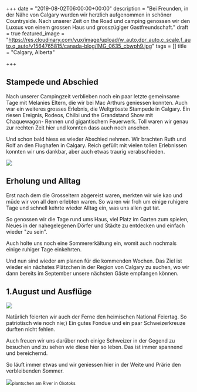 +++
date = "2019-08-02T06:00:00+00:00"
description = "Bei Freunden, in der Nähe von Calgary wurden wir herzlich aufgenommen in schöner Countryside. Nach unserer Zeit on the Road und camping genossen wir den Luxsus von einem grossen Haus und grosszügiger Gastfreundschaft."
draft = true
featured_image = "https://res.cloudinary.com/yux/image/upload/w_auto,dpr_auto,c_scale,f_auto,q_auto/v1564765815/canada-blog/IMG_0635_cbwph9.jpg"
tags = []
title = "Calgary, Alberta"

+++
## Stampede und Abschied

Nach unserer Campingzeit verblieben noch ein paar letzte gemeinsame Tage mit Melanies Eltern, die wir bei Mac Arthurs geniessen konnten. Auch war ein weiteres grosses Erlebnis, die Weltgrösste Stampede in Calgary. Ein riesen Ereignis, Rodeos, Chilbi und the Grandstand Show mit Chaquewagon- Rennen und gigantischem Feuerwerk. Toll waren wir genau zur rechten Zeit hier und konnten dass auch noch ansehen.

Und schon bald hiess es wieder Abschied nehmen. Wir brachten Ruth und Rolf an den Flughafen in Calgary. Reich gefüllt mit vielen tollen Erlebnissen konnten wir uns dankbar, aber auch etwas traurig verabschieden.

![](https://res.cloudinary.com/yux/image/upload/w_auto,dpr_auto,c_scale,f_auto,q_auto/v1564766260/canada-blog/IMG_0608_pxupqg.jpg)

## Erholung und Alltag

Erst nach dem die Grosseltern abgereist waren, merkten wir wie kao und müde wir von all dem erlebten waren. So waren wir froh um einige ruhigere Tage und schnell kehrte wieder Alltag ein, was uns allen gut tat.

So genossen wir die Tage rund ums Haus, viel Platz im Garten zum spielen, Neues in der nahegelegenen Dörfer und Städte zu entdecken und einfach wieder "zu sein".

Auch holte uns noch eine Sommererkältung ein, womit auch nochmals einige ruhiger Tage einkehrten.

Und nun sind wieder am planen für die kommenden Wochen. Das Ziel ist wieder ein nächstes Plätzchen in der Region von Calgary zu suchen, wo wir dann bereits im September unsere nächsten Gäste empfangen können.

## 1.August und Ausflüge

![](https://res.cloudinary.com/yux/image/upload/w_auto,dpr_auto,c_scale,f_auto,q_auto/v1564766614/canada-blog/IMG_0623_lfxvzn.jpg)

Natürlich feierten wir auch der Ferne den heimischen National Feiertag. So patriotisch wie noch nie;) Ein gutes Fondue und ein paar Schweizerkreuze durften nicht fehlen.

Auch freuen wir uns darüber noch einige Schweizer in der Gegend zu besuchen und zu sehen wie diese hier so leben. Das ist immer spannend und bereichernd.

So läuft immer etwas und wir geniessen hier in der Weite und Prärie den verbleibenden Sommer.

![](https://res.cloudinary.com/yux/image/upload/w_auto,dpr_auto,c_scale,f_auto,q_auto/v1565147401/canada-blog/IMG_8915_qzka3t.jpg)<small>plantschen am River in Okotoks</small> 